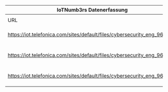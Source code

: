 |IoTNumb3rs Datenerfassung|||||||||||
| ---- | ---- | ---- | ---- | ---- | ---- | ---- | ---- | ---- | ---- | ---- |
||||||||||||
|URL|home_url|filename|device_class|device_count|market_class|market_volume|prognosis_year|publication_year|authorship_class|Dropbox folder|
|https://iot.telefonica.com/sites/default/files/cybersecurity_eng_960.png|https://iot.telefonica.com/blog/infographic-the-challenge-of-cybersecurity-in-the-iot|file7_cybersecurity_eng_960.png|||invest.|1E+12|2021|2017|company|JinlinHolic/20181114-1500|
|https://iot.telefonica.com/sites/default/files/cybersecurity_eng_960.png|https://iot.telefonica.com/blog/infographic-the-challenge-of-cybersecurity-in-the-iot|file7_cybersecurity_eng_960.png|Mobile|30700000000|||2020|2017|company||
|https://iot.telefonica.com/sites/default/files/cybersecurity_eng_960.png|https://iot.telefonica.com/blog/infographic-the-challenge-of-cybersecurity-in-the-iot|file7_cybersecurity_eng_960.png|Mobile|75400000000|||2025|2017|company||
